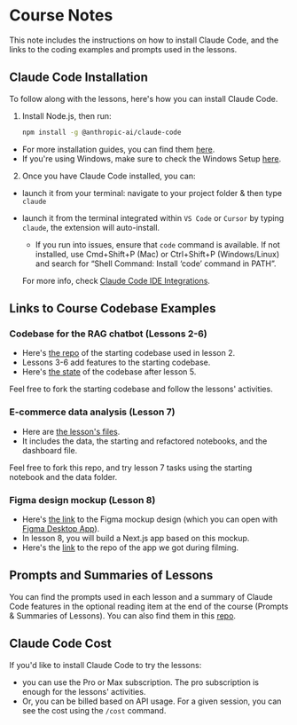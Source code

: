 # Course Notes

This note includes the instructions on how to install Claude Code, and the links to the coding examples and prompts used in the lessons.

## Claude Code Installation

To follow along with the lessons, here's how you can install Claude Code.

1. Install Node.js, then run:

    ```bash
    npm install -g @anthropic-ai/claude-code
    ```

- For more installation guides, you can find them [here](https://docs.anthropic.com/en/docs/claude-code/setup). 
- If you're using Windows, make sure to check the Windows Setup [here](https://docs.anthropic.com/en/docs/claude-code/setup#windows-setup).

2. Once you have Claude Code installed, you can:

- launch it from your terminal: navigate to your project folder & then type `claude`
- launch it from the terminal integrated within `VS Code` or `Cursor` by typing `claude`, the extension will auto-install.

    - If you run into issues, ensure that `code` command is available. If not installed, use Cmd+Shift+P (Mac) or Ctrl+Shift+P (Windows/Linux) and search for “Shell Command: Install ‘code’ command in PATH”.

    For more info, check [Claude Code IDE Integrations](https://docs.anthropic.com/en/docs/claude-code/ide-integrations).

## Links to Course Codebase Examples

### Codebase for the RAG chatbot (Lessons 2-6)

- Here's [the repo](https://github.com/https-deeplearning-ai/starting-ragchatbot-codebase) of the starting codebase used in lesson 2.
- Lessons 3-6 add features to the starting codebase.
- Here's [the state](https://github.com/https-deeplearning-ai/ragchatbot-codebase) of the codebase after lesson 5.

Feel free to fork the starting codebase and follow the lessons' activities.

### E-commerce data analysis (Lesson 7)

- Here are [the lesson's files](https://github.com/https-deeplearning-ai/sc-claude-code-files/tree/main/lesson7_files).
- It includes the data, the starting and refactored notebooks, and the dashboard file.

Feel free to fork this repo, and try lesson 7 tasks using the starting notebook and the data folder.

### Figma design mockup (Lesson 8)

- Here's [the link](https://github.com/https-deeplearning-ai/sc-claude-code-files/blob/main/additional_files/key-indicators.fig) to the Figma mockup design (which you can open with [Figma Desktop App](https://help.figma.com/hc/en-us/articles/5601429983767-Guide-to-the-Figma-desktop-app)).
- In lesson 8, you will build a Next.js app based on this mockup.
- Here's the [link](https://github.com/https-deeplearning-ai/FRED-dashboard) to the repo of the app we got during filming.

## Prompts and Summaries of Lessons

You can find the prompts used in each lesson and a summary of Claude Code features in the optional reading item at the end of the course (Prompts & Summaries of Lessons). You can also find them in this [repo](https://github.com/https-deeplearning-ai/sc-claude-code-files/tree/main/reading_notes).

## Claude Code Cost

If you'd like to install Claude Code to try the lessons:

- you can use the Pro or Max subscription. The pro subscription is enough for the lessons' activities.
- Or, you can be billed based on API usage. For a given session, you can see the cost using the `/cost` command.
